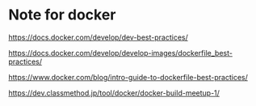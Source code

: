 # Note for docker

<https://docs.docker.com/develop/dev-best-practices/>

<https://docs.docker.com/develop/develop-images/dockerfile_best-practices/>

<https://www.docker.com/blog/intro-guide-to-dockerfile-best-practices/>

<https://dev.classmethod.jp/tool/docker/docker-build-meetup-1/>
